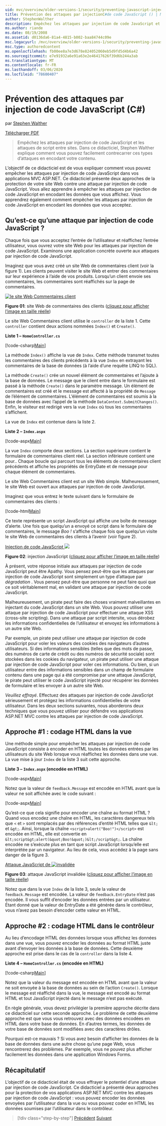 ```yaml
---
uid: mvc/overview/older-versions-1/security/preventing-javascript-injection-attacks-cs
title: Prévention des attaques par injectionC#de code JavaScript () | Microsoft Docs
author: StephenWalther
description: Empêchez les attaques par injection de code JavaScript et les attaques de script entre sites. Dans ce didacticiel, Stephen Walther explique comment vous pouvez facilement...
ms.author: riande
ms.date: 08/19/2008
ms.assetid: d0136da6-81a4-4815-b002-baa84744c09e
msc.legacyurl: /mvc/overview/older-versions-1/security/preventing-javascript-injection-attacks-cs
msc.type: authoredcontent
ms.openlocfilehash: fb00ee8a7e3d678e824052060eb5d9fd5d4b6a42
ms.sourcegitcommit: e7e91932a6e91a63e2e46417626f39d6b244a3ab
ms.translationtype: MT
ms.contentlocale: fr-FR
ms.lasthandoff: 03/06/2020
ms.locfileid: "78600407"
---
```

# <a name="preventing-javascript-injection-attacks-c"></a>Prévention des attaques par injection de code JavaScript (C#)

par [Stephen Walther](https://github.com/StephenWalther)

[Télécharger PDF](https://download.microsoft.com/download/8/4/8/84843d8d-1575-426c-bcb5-9d0c42e51416/ASPNET_MVC_Tutorial_06_CS.pdf)

> Empêchez les attaques par injection de code JavaScript et les attaques de script entre sites. Dans ce didacticiel, Stephen Walther explique comment vous pouvez facilement contrecarrer ces types d’attaques en encodant votre contenu.

L’objectif de ce didacticiel est de vous expliquer comment vous pouvez empêcher les attaques par injection de code JavaScript dans vos applications MVC ASP.NET. Ce didacticiel présente deux approches de la protection de votre site Web contre une attaque par injection de code JavaScript. Vous allez apprendre à empêcher les attaques par injection de code JavaScript en encodant les données que vous affichez. Vous apprendrez également comment empêcher les attaques par injection de code JavaScript en encodant les données que vous acceptez.

## <a name="what-is-a-javascript-injection-attack"></a>Qu’est-ce qu’une attaque par injection de code JavaScript ?

Chaque fois que vous acceptez l’entrée de l’utilisateur et réaffichez l’entrée utilisateur, vous ouvrez votre site Web pour les attaques par injection de code JavaScript. Examinons une application concrète ouverte aux attaques par injection de code JavaScript.

Imaginez que vous avez créé un site Web de commentaires client (voir la figure 1). Les clients peuvent visiter le site Web et entrer des commentaires sur leur expérience à l’aide de vos produits. Lorsqu’un client envoie ses commentaires, les commentaires sont réaffichés sur la page de commentaires.

[![le site Web Commentaires client](preventing-javascript-injection-attacks-cs/_static/image2.png)](preventing-javascript-injection-attacks-cs/_static/image1.png)

**Figure 01**: site Web de commentaires des clients ([cliquez pour afficher l’image en taille réelle](preventing-javascript-injection-attacks-cs/_static/image3.png))

Le site Web Commentaires client utilise le `controller` de la liste 1. Cette `controller` contient deux actions nommées `Index()` et `Create()`.

**Liste 1 – `HomeController.cs`**

[!code-csharp[Main](preventing-javascript-injection-attacks-cs/samples/sample1.cs)]

La méthode `Index()` affiche la vue de `Index`. Cette méthode transmet toutes les commentaires des clients précédents à la vue `Index` en extrayant les commentaires de la base de données (à l’aide d’une requête LINQ to SQL).

La méthode `Create()` crée un nouvel élément de commentaires et l’ajoute à la base de données. Le message que le client entre dans le formulaire est passé à la méthode `Create()` dans le paramètre message. Un élément de commentaires est créé et le message est affecté à la propriété de `Message` de l’élément de commentaires. L’élément de commentaires est soumis à la base de données avec l’appel de la méthode `DataContext.SubmitChanges()`. Enfin, le visiteur est redirigé vers la vue `Index` où tous les commentaires s’affichent.

La vue de `Index` est contenue dans la liste 2.

**Liste 2 – `Index.aspx`**

[!code-aspx[Main](preventing-javascript-injection-attacks-cs/samples/sample2.aspx)]

La vue `Index` comporte deux sections. La section supérieure contient le formulaire de commentaires client réel. La section inférieure contient une pour.. Chaque boucle qui parcourt tous les éléments de commentaires client précédents et affiche les propriétés de EntryDate et de message pour chaque élément de commentaires.

Le site Web Commentaires client est un site Web simple. Malheureusement, le site Web est ouvert aux attaques par injection de code JavaScript.

Imaginez que vous entrez le texte suivant dans le formulaire de commentaires des clients :

[!code-html[Main](preventing-javascript-injection-attacks-cs/samples/sample3.html)]

Ce texte représente un script JavaScript qui affiche une boîte de message d’alerte. Une fois que quelqu’un a envoyé ce script dans le formulaire de commentaires, le message <em>Boo !</em> s’affiche chaque fois que quelqu’un visite le site Web de commentaires des clients à l’avenir (voir figure 2).

[Injection de code JavaScript ![](preventing-javascript-injection-attacks-cs/_static/image5.png)](preventing-javascript-injection-attacks-cs/_static/image4.png)

**Figure 02**: injection JavaScript ([cliquez pour afficher l’image en taille réelle](preventing-javascript-injection-attacks-cs/_static/image6.png))

À présent, votre réponse initiale aux attaques par injection de code JavaScript peut être Apathy. Vous pensez peut-être que les attaques par injection de code JavaScript sont simplement un type d’attaque par *dégradation* . Vous pensez peut-être que personne ne peut faire quoi que ce soit véritablement mal, en validant une attaque par injection de code JavaScript.

Malheureusement, un pirate peut faire des choses vraiment malveillantes en injectant du code JavaScript dans un site Web. Vous pouvez utiliser une attaque par injection de code JavaScript pour effectuer une attaque XSS (cross-site scripting). Dans une attaque par script intersite, vous dérobez les informations confidentielles de l’utilisateur et envoyez les informations à un autre site Web.

Par exemple, un pirate peut utiliser une attaque par injection de code JavaScript pour voler les valeurs des cookies des navigateurs d’autres utilisateurs. Si des informations sensibles (telles que des mots de passe, des numéros de carte de crédit ou des numéros de sécurité sociale) sont stockées dans les cookies du navigateur, un pirate peut utiliser une attaque par injection de code JavaScript pour voler ces informations. Ou bien, si un utilisateur entre des informations sensibles dans un champ de formulaire contenu dans une page qui a été compromise par une attaque JavaScript, le pirate peut utiliser le code JavaScript injecté pour récupérer les données de formulaire et les envoyer à un autre site Web.

*Veuillez effrayé*. Effectuez des attaques par injection de code JavaScript sérieusement et protégez les informations confidentielles de votre utilisateur. Dans les deux sections suivantes, nous aborderons deux techniques que vous pouvez utiliser pour défendre vos applications ASP.NET MVC contre les attaques par injection de code JavaScript.

## <a name="approach-1-html-encode-in-the-view"></a>Approche #1 : codage HTML dans la vue

Une méthode simple pour empêcher les attaques par injection de code JavaScript consiste à encoder en HTML toutes les données entrées par les utilisateurs du site Web lorsque vous réaffichez les données dans une vue. La vue mise à jour `Index` de la liste 3 suit cette approche.

**Liste 3 – `Index.aspx` (encodée en HTML)**

[!code-aspx[Main](preventing-javascript-injection-attacks-cs/samples/sample4.aspx)]

Notez que la valeur de `feedback.Message` est encodée en HTML avant que la valeur ne soit affichée avec le code suivant :

[!code-aspx[Main](preventing-javascript-injection-attacks-cs/samples/sample5.aspx)]

Qu’est-ce que cela signifie pour encoder une chaîne au format HTML ? Quand vous encodez une chaîne en HTML, les caractères dangereux tels que `<` et `>` sont remplacés par des références d’entité HTML telles que `&lt;` et `&gt;`. Ainsi, lorsque la chaîne `<script>alert("Boo!")</script>` est encodée en HTML, elle est convertie en `&lt;script&gt;alert(&quot;Boo!&quot;)&lt;/script&gt;`. La chaîne encodée ne s’exécute plus en tant que script JavaScript lorsqu’elle est interprétée par un navigateur. Au lieu de cela, vous accédez à la page sans danger de la figure 3.

[Attaque JavaScript de ![invalidée](preventing-javascript-injection-attacks-cs/_static/image8.png)](preventing-javascript-injection-attacks-cs/_static/image7.png)

**Figure 03**: attaque JavaScript invalidée ([cliquez pour afficher l’image en taille réelle](preventing-javascript-injection-attacks-cs/_static/image9.png))

Notez que dans la vue `Index` de la liste 3, seule la valeur de `feedback.Message` est encodée. La valeur de `feedback.EntryDate` n’est pas encodée. Il vous suffit d’encoder les données entrées par un utilisateur. Étant donné que la valeur de EntryDate a été générée dans le contrôleur, vous n’avez pas besoin d’encoder cette valeur en HTML.

## <a name="approach-2-html-encode-in-the-controller"></a>Approche #2 : codage HTML dans le contrôleur

Au lieu d’encodage HTML des données lorsque vous affichez les données dans une vue, vous pouvez encoder les données au format HTML juste avant d’envoyer les données à la base de données. Cette deuxième approche est prise dans le cas de la `controller` dans la liste 4.

**Liste 4 – `HomeController.cs` (encodée en HTML)**

[!code-csharp[Main](preventing-javascript-injection-attacks-cs/samples/sample6.cs)]

Notez que la valeur du message est encodée en HTML avant que la valeur ne soit envoyée à la base de données au sein de l’action `Create()`. Lorsque le message est réaffiché dans la vue, le message est encodé au format HTML et tout JavaScript injecté dans le message n’est pas exécuté.

En règle générale, vous devez privilégier la première approche décrite dans ce didacticiel sur cette seconde approche. Le problème de cette deuxième approche est que vous vous retrouvez avec des données encodées en HTML dans votre base de données. En d’autres termes, les données de votre base de données sont modifiées avec des caractères drôles.

Pourquoi est-ce mauvais ? Si vous avez besoin d’afficher les données de la base de données dans une autre chose qu’une page Web, vous rencontrerez des problèmes. Par exemple, vous ne pouvez plus afficher facilement les données dans une application Windows Forms.

## <a name="summary"></a>Récapitulatif

L’objectif de ce didacticiel était de vous effrayer le potentiel d’une attaque par injection de code JavaScript. Ce didacticiel a présenté deux approches pour la protection de vos applications ASP.NET MVC contre les attaques par injection de code JavaScript : vous pouvez encoder les données envoyées par l’utilisateur dans la vue ou vous pouvez coder en HTML les données soumises par l’utilisateur dans le contrôleur.

> [!div class="step-by-step"]
> [Précédent](authenticating-users-with-windows-authentication-cs.md)
> [Suivant](authenticating-users-with-forms-authentication-vb.md)
